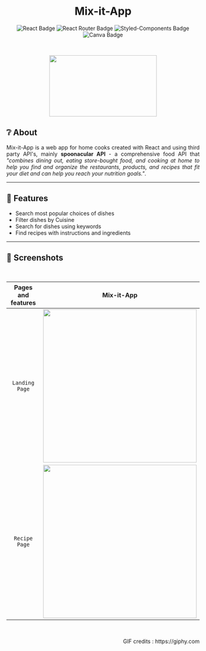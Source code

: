 <h1 align="center">Mix-it-App</h1>

<div align="center">
  
![React Badge](https://img.shields.io/badge/React-20232A?style=for-the-badge&logo=react&logoColor=61DAFB)
![React Router Badge](https://img.shields.io/badge/React_Router-CA4245?style=for-the-badge&logo=react-router&logoColor=white)
![Styled-Components Badge](https://img.shields.io/badge/styledcomponents-DB7093?style=for-the-badge&logo=styled-components&logoColor=white)
![Canva Badge](https://img.shields.io/badge/canva-00C4CC?style=for-the-badge&logo=canva&logoColor=white)
  
</div>

<br/><p align="center"><img src="https://media.giphy.com/media/xT0xePLIUyxnXso8co/giphy.gif" width="280" height="160"/></p>

## ❔ About

<p align="justify">Mix-it-App is a web app for home cooks created with React and using third party API's, mainly <b>spoonacular API</b> - a comprehensive food API that <i>"combines dining out, eating store-bought food, and cooking at home to help you find and organize the restaurants, products, and recipes that fit your diet and can help you reach your nutrition goals."</i>.</p>

---

## 🍳 Features

- Search most popular choices of dishes
- Filter dishes by Cuisine
- Search for dishes using keywords
- Find recipes with instructions and ingredients

---

## 📸 Screenshots

<br/><div align="center">
  
|Pages and features|Mix-it-App|
| :----------------: | :---------------------------------------------------: |
|`Landing Page`|<img src="https://user-images.githubusercontent.com/94974740/170041008-ce25085b-719d-4255-bd02-7bcc85d3948a.png"  width="400" height="auto" />|
|`Recipe Page` |<img src="https://user-images.githubusercontent.com/94974740/170041015-67947864-bec6-40c7-bbfb-2defe6275b78.png"  width="400" height="auto">|
  
</div><br/>

<p align="right">GIF credits : https://giphy.com</p>